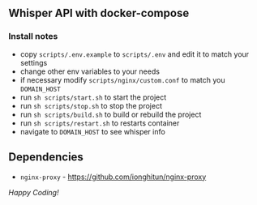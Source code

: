 ## Whisper API with docker-compose

### Install notes

- copy `scripts/.env.example` to `scripts/.env` and edit it to match your settings
- change other env variables to your needs
- if necessary modify `scripts/nginx/custom.conf` to match you `DOMAIN_HOST`
- run `sh scripts/start.sh` to start the project
- run `sh scripts/stop.sh` to stop the project
- run `sh scripts/build.sh` to build or rebuild the project
- run `sh scripts/restart.sh` to restarts container
- navigate to `DOMAIN_HOST` to see whisper info

## Dependencies

- `nginx-proxy` - https://github.com/ionghitun/nginx-proxy

_Happy Coding!_
